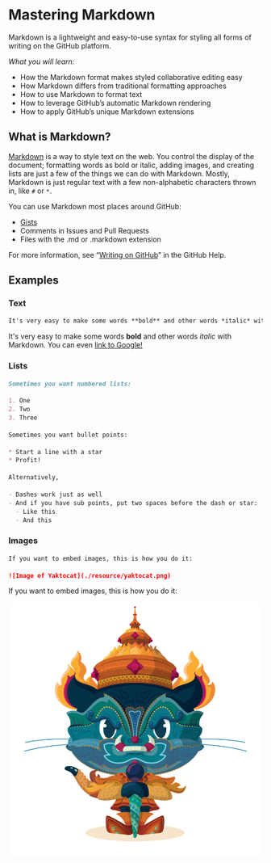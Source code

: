 # Mastering Markdown

Markdown is a lightweight and easy-to-use syntax for styling all forms of writing on the GitHub platform.

*What you will learn:*

- How the Markdown format makes styled collaborative editing easy
- How Markdown differs from traditional formatting approaches
- How to use Markdown to format text
- How to leverage GitHub’s automatic Markdown rendering
- How to apply GitHub’s unique Markdown extensions

## What is Markdown?

[Markdown](http://daringfireball.net/projects/markdown/) is a way to style text on the web. You control the display of the document; formatting words as bold or italic, adding images, and creating lists are just a few of the things we can do with Markdown. Mostly, Markdown is just regular text with a few non-alphabetic characters thrown in, like `#` or `*`.

You can use Markdown most places around GitHub:

- [Gists](https://gist.github.com/)
- Comments in Issues and Pull Requests
- Files with the .md or .markdown extension

For more information, see “[Writing on GitHub](https://help.github.com/categories/writing-on-github/)” in the GitHub Help.

## Examples

### Text

```markdown
It's very easy to make some words **bold** and other words *italic* with Markdown. You can even [link to Google!](http://google.com)
```

It's very easy to make some words **bold** and other words *italic* with Markdown. You can even [link to Google!](http://google.com)

### Lists

```markdown
Sometimes you want numbered lists:

1. One
2. Two
3. Three

Sometimes you want bullet points:

* Start a line with a star
* Profit!

Alternatively,

- Dashes work just as well
- And if you have sub points, put two spaces before the dash or star:
  - Like this
  - And this
```

### Images

```markdown
If you want to embed images, this is how you do it:

![Image of Yaktocat](./resource/yaktocat.png)
```

If you want to embed images, this is how you do it:

![Image of Yaktocat](./resource/yaktocat.png)
